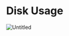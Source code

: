 # Disk Usage

![Untitled](https://github.com/user-attachments/assets/a0efda20-3d2e-4c65-95cb-01bcd6c7ecab)
